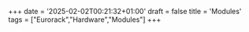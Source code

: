 +++
date = '2025-02-02T00:21:32+01:00'
draft = false
title = 'Modules'
tags = ["Eurorack","Hardware","Modules"]
+++
